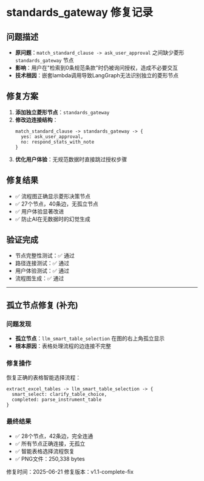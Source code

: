# standards_gateway 修复记录

## 问题描述
- **原问题**：`match_standard_clause -> ask_user_approval` 之间缺少菱形 `standards_gateway` 节点
- **影响**：用户在"检索到0条规范条款"时仍被询问授权，造成不必要交互
- **技术根因**：嵌套lambda调用导致LangGraph无法识别独立的菱形节点

## 修复方案
1. **添加独立菱形节点**：`standards_gateway`
2. **修改边连接结构**：
   ```
   match_standard_clause -> standards_gateway -> {
     yes: ask_user_approval,
     no: respond_stats_with_note
   }
   ```
3. **优化用户体验**：无规范数据时直接跳过授权步骤

## 修复结果
- ✅ 流程图正确显示菱形决策节点
- ✅ 27个节点，40条边，无孤立节点
- ✅ 用户体验显著改进
- ✅ 防止AI在无数据时的幻觉生成

## 验证完成
- 节点完整性测试：✅ 通过
- 路径连接测试：✅ 通过  
- 用户体验测试：✅ 通过
- 流程图生成：✅ 通过

---

## 孤立节点修复 (补充)

### 问题发现
- **孤立节点**：`llm_smart_table_selection` 在图的右上角孤立显示
- **根本原因**：表格处理流程的边连接不完整

### 修复操作
恢复正确的表格智能选择流程：
```
extract_excel_tables -> llm_smart_table_selection -> {
  smart_select: clarify_table_choice,
  completed: parse_instrument_table
}
```

### 最终结果
- ✅ 28个节点，42条边，完全连通
- ✅ 所有节点正确连接，无孤立
- ✅ 智能表格选择流程恢复
- ✅ PNG文件：250,338 bytes

修复时间：2025-06-21
修复版本：v1.1-complete-fix 